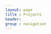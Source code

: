 ```yaml
---
layout: page
title : Projects
header:
group : navigation
---
```


<!--
<h1>Class Projects</h1>
* Facial Classification
* Tone Generator
* Cytoskeleton Analysis Tool

<h1>Side Projects</h1>
* Markov Chain Language Model
* Travel Visualization
* Arduino Sensor Graphing
-->